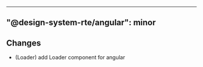 ---
  "@design-system-rte/angular": minor
  ---
  
  ## Changes

- (Loader) add Loader component for angular
